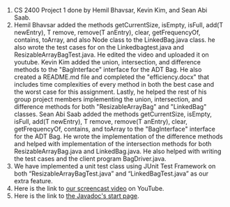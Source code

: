 1. CS 2400 Project 1 done by Hemil Bhavsar, Kevin Kim, and Sean Abi Saab.
2. Hemil Bhavsar added the methods getCurrentSize, isEmpty, isFull, add(T newEntry), T remove, remove(T anEntry), clear, getFrequencyOf, contains, toArray, and also Node class to the LinkedBag.java class. he also wrote the test cases for on the Linkedbagtest.java and ResizableArrayBagTest.java. He edited the video and uploaded it on youtube. Kevin Kim added the union, intersection, and difference methods to the "BagInterface" interface for the ADT Bag. He also created a README.md file and completed the "efficiency.docx" that includes time complexities of every method in both the best case and the worst case for this assignment. Lastly, he helped the rest of his group project members implementing the union, intersection, and difference methods for both "ResizableArrayBag" and "LinkedBag" classes. Sean Abi Saab added the methods getCurrentSize, isEmpty, isFull, add(T newEntry), T remove, remove(T anEntry), clear, getFrequencyOf, contains, and toArray to the "BagInterface" interface for the ADT Bag. He wrote the implementation of the difference methods and helped with implementation of the intersection methods for both ResizableArrayBag.java and LinkedBag.java. He also helped with writing the test cases and the client program BagDriver.java.
3. We have implemented a unit test class using JUnit Test Framework on both “ResizableArrayBagTest.java” and “LinkedBagTest.java” as our extra feature.
4. Here is the link to [our screencast video]() on YouTube.
5. Here is the link to [the Javadoc's start page](). 
